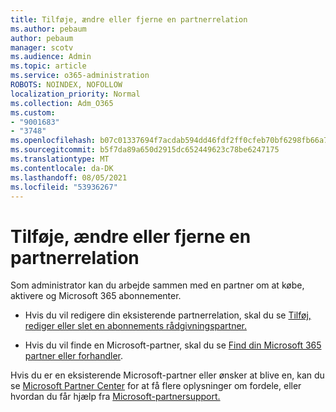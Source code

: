 ```yaml
---
title: Tilføje, ændre eller fjerne en partnerrelation
ms.author: pebaum
author: pebaum
manager: scotv
ms.audience: Admin
ms.topic: article
ms.service: o365-administration
ROBOTS: NOINDEX, NOFOLLOW
localization_priority: Normal
ms.collection: Adm_O365
ms.custom:
- "9001683"
- "3748"
ms.openlocfilehash: b07c01337694f7acdab594dd46fdf2ff0cfeb70bf6298fb66a7e6736f8a98e96
ms.sourcegitcommit: b5f7da89a650d2915dc652449623c78be6247175
ms.translationtype: MT
ms.contentlocale: da-DK
ms.lasthandoff: 08/05/2021
ms.locfileid: "53936267"
---
```

# <a name="add-change-or-remove-a-partner-relationship"></a>Tilføje, ændre eller fjerne en partnerrelation

Som administrator kan du arbejde sammen med en partner om at købe, aktivere og Microsoft 365 abonnementer. 

- Hvis du vil redigere din eksisterende partnerrelation, skal du se [Tilføj, rediger eller slet en abonnements rådgivningspartner.](https://docs.microsoft.com/microsoft-365/admin/misc/add-partner?view=o365-worldwide)

- Hvis du vil finde en Microsoft-partner, skal du se [Find din Microsoft 365 partner eller forhandler](https://docs.microsoft.com/microsoft-365/admin/manage/find-your-partner-or-reseller?view=o365-worldwide).

Hvis du er en eksisterende Microsoft-partner eller ønsker at blive en, kan du se [Microsoft Partner Center](https://support.microsoft.com/help/4499930/partner-center-overview) for at få flere oplysninger om fordele, eller hvordan du får hjælp fra [Microsoft-partnersupport.](https://aka.ms/partnersupport)

